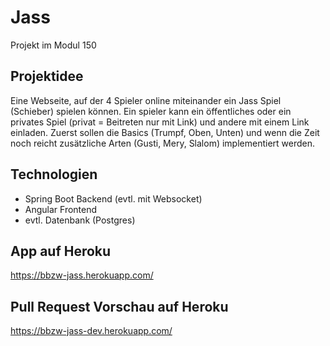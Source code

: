 # Jass
Projekt im Modul 150

## Projektidee
Eine Webseite, auf der 4 Spieler online miteinander ein Jass Spiel (Schieber) spielen können. Ein spieler kann ein öffentliches oder ein privates Spiel (privat = Beitreten nur mit Link) und andere mit einem Link einladen. Zuerst sollen die Basics (Trumpf, Oben, Unten) und wenn die Zeit noch reicht zusätzliche Arten (Gusti, Mery, Slalom) implementiert werden.

## Technologien
 - Spring Boot Backend (evtl. mit Websocket)
 - Angular Frontend
 - evtl. Datenbank (Postgres)
 
## App auf Heroku
https://bbzw-jass.herokuapp.com/

## Pull Request Vorschau auf Heroku
https://bbzw-jass-dev.herokuapp.com/
